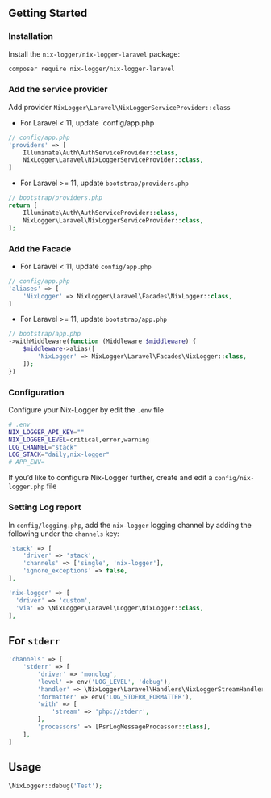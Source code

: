 ## Getting Started

### Installation
Install the `nix-logger/nix-logger-laravel` package:

```bash
composer require nix-logger/nix-logger-laravel
```
### Add the service provider 
Add provider `NixLogger\Laravel\NixLoggerServiceProvider::class`
- For Laravel < 11, update `config/app.php
```php
// config/app.php
'providers' => [
    Illuminate\Auth\AuthServiceProvider::class,
    NixLogger\Laravel\NixLoggerServiceProvider::class,
]
```
- For Laravel >= 11, update `bootstrap/providers.php`
```php
// bootstrap/providers.php
return [
    Illuminate\Auth\AuthServiceProvider::class,
    NixLogger\Laravel\NixLoggerServiceProvider::class,
];
```

### Add the Facade
- For Laravel < 11, update `config/app.php`
```php
// config/app.php
'aliases' => [
    'NixLogger' => NixLogger\Laravel\Facades\NixLogger::class,
]
```
- For Laravel >= 11, update `bootstrap/app.php`
```php
// bootstrap/app.php
->withMiddleware(function (Middleware $middleware) {
    $middleware->alias([
        'NixLogger' => NixLogger\Laravel\Facades\NixLogger::class,
    ]);
})
```


### Configuration
Configure your Nix-Logger by edit the `.env` file
```bash
# .env
NIX_LOGGER_API_KEY=""
NIX_LOGGER_LEVEL=critical,error,warning
LOG_CHANNEL="stack"
LOG_STACK="daily,nix-logger"
# APP_ENV=
```
If you’d like to configure Nix-Logger further, create and edit a `config/nix-logger.php` file



### Setting Log report
In `config/logging.php`, add the `nix-logger` logging channel by adding the following under the `channels` key:
```php
'stack' => [
    'driver' => 'stack',
    'channels' => ['single', 'nix-logger'],
    'ignore_exceptions' => false,
],

'nix-logger' => [
  'driver' => 'custom',
  'via' => \NixLogger\Laravel\Logger\NixLogger::class,
],
```

## For `stderr`
```php
'channels' => [
    'stderr' => [
        'driver' => 'monolog',
        'level' => env('LOG_LEVEL', 'debug'),
        'handler' => \NixLogger\Laravel\Handlers\NixLoggerStreamHandler::class,
        'formatter' => env('LOG_STDERR_FORMATTER'),
        'with' => [
            'stream' => 'php://stderr',
        ],
        'processors' => [PsrLogMessageProcessor::class],
    ],
]
```


## Usage
```php
\NixLogger::debug('Test');
```
